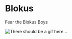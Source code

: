 # Blokus
Fear the Blokus Boys

![There should be a gif here...](https://github.com/benkaufman1757/Blokus/blob/main/blokus/games/c40b6338-ce55-4e62-92aa-17fb6bade6d2/game.gif)
